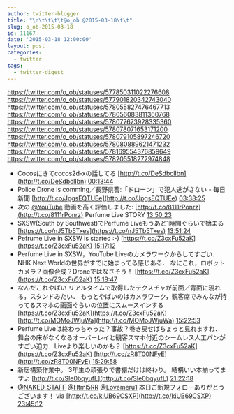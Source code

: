 ```yaml
---
author: twitter-blogger
title: "\n\t\t\t\t@o_ob @2015-03-18\t\t"
slug: o_ob-2015-03-18
id: 11167
date: '2015-03-18 12:00:00'
layout: post
categories:
  - twitter
tags:
  - twitter-digest
---
```


https://twitter.com/o_ob/statuses/577850311022276608 https://twitter.com/o_ob/statuses/577901820342743040 https://twitter.com/o_ob/statuses/578055827476467713 https://twitter.com/o_ob/statuses/578056083811360768 https://twitter.com/o_ob/statuses/578077673928335360 https://twitter.com/o_ob/statuses/578078071653171200 https://twitter.com/o_ob/statuses/578079105897246720 https://twitter.com/o_ob/statuses/578080889621471232 https://twitter.com/o_ob/statuses/578169554376859649 https://twitter.com/o_ob/statuses/578205518272974848  

*   Cocosにきてcocos2d-xの話してる [http://t.co/DeSdbclIbn](http://t.co/DeSdbclIbn) [00:13:44](https://twitter.com/o_ob/statuses/577850311022276608)
*   Police Drone is comming／長野県警:「ドローン」で犯人逃がさない - 毎日新聞 [http://t.co/JpgsEQTUEe](http://t.co/JpgsEQTUEe) [03:38:25](https://twitter.com/o_ob/statuses/577901820342743040)
*   次の [@YouTube](https://twitter.com/YouTube) 動画を高く評価しました: [http://t.co/8111rPonrz](http://t.co/8111rPonrz) Perfume Live STORY [13:50:23](https://twitter.com/o_ob/statuses/578055827476467713)
*   SXSW(South by Southwest)でPerfume Liveもうあと1時間ぐらいで始まる [https://t.co/nJ5Tb5Txes](https://t.co/nJ5Tb5Txes) [13:51:24](https://twitter.com/o_ob/statuses/578056083811360768)
*   Pefrume Live in SXSW is started :-) [https://t.co/Z3cxFu52aK](https://t.co/Z3cxFu52aK) [15:17:12](https://twitter.com/o_ob/statuses/578077673928335360)
*   Perfume Live in SXSW，YouTube Liveのカメラワークからしてすごい． NHK Next Worldの世界がすでに始まってる感じある． なにこれ，ロボットカメラ？画像合成？Droneではなさそう！ [https://t.co/Z3cxFu52aK](https://t.co/Z3cxFu52aK) [15:18:47](https://twitter.com/o_ob/statuses/578078071653171200)
*   なんだこれやばい リアルタイムで取得したテクスチャが前面／背面に現れる，スタンドみたい． もっとやばいのはカメラワーク，観客席でみんなが持ってるスマホの画面ぐらいの位置にスムースインする [https://t.co/Z3cxFu52aK](https://t.co/Z3cxFu52aK) [http://t.co/MOMoJWjuWa](http://t.co/MOMoJWjuWa) [15:22:53](https://twitter.com/o_ob/statuses/578079105897246720)
*   Perfume Liveは終わっちゃった？事故？巻き戻せばちょっと見れますね． 舞台の床がなくなるオーバーレイと観客スマホ付近のシームレス人工パンがすごい迫力．Liveより楽しいのかも？ [https://t.co/Z3cxFu52aK](https://t.co/Z3cxFu52aK) [http://t.co/zR8T00NFyE](http://t.co/zR8T00NFyE) [15:29:58](https://twitter.com/o_ob/statuses/578080889621471232)
*   新居構築作業中。 3年生の頑張りで書棚だけは終わり。 結構いい本揃ってますよ [http://t.co/SIe0bqyufL](http://t.co/SIe0bqyufL) [21:22:18](https://twitter.com/o_ob/statuses/578169554376859649)
*   [@NAKED_STAFF](https://twitter.com/NAKED_STAFF) [@Html5RR](https://twitter.com/Html5RR) [@Lovemeru1](https://twitter.com/Lovemeru1) 本日ご新規フォローありがとうございます！ via [http://t.co/kiUB69CSXP](http://t.co/kiUB69CSXP) [23:45:12](https://twitter.com/o_ob/statuses/578205518272974848)
